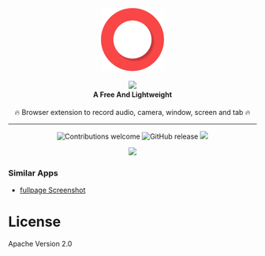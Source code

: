 <div align="center">
  <img src="icons/icon128.png"><br /><br />
  <img src="https://i.ibb.co/NtPFvJ9/New-Project.png">
  <h4 style="margin-top:0">A Free And Lightweight</h4>
  <p>🔥 Browser extension to record audio, camera, window, screen and tab 🔥</p>

<hr>

  ![Contributions welcome](https://img.shields.io/badge/contributions-welcome-brightgreen) ![GitHub release](https://img.shields.io/github/release/Chromo-lib/reco/all?logo=GitHub) ![](https://badgen.net/github/license/Chromo-lib/reco)  

</div>

<div align="center">
  <img src="https://i.giphy.com/media/WVNfkzbtf9gaXVQobR/giphy.webp">
</div>

### Similar Apps
- [fullpage Screenshot](https://github.com/Chromo-lib/screenshot-fullpage-extension)

# License
Apache Version 2.0
